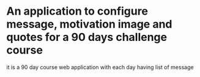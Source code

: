 # An application to configure message, motivation image and quotes for a 90 days challenge course
it is a 90 day course web application with each day having list of message 
